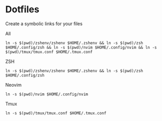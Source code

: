 # Dotfiles

Create a symbolic links for your files

All
```
ln -s $(pwd)/zshenv/zshenv $HOME/.zshenv && ln -s $(pwd)/zsh $HOME/.config/zsh && ln -s $(pwd)/nvim $HOME/.config/nvim && ln -s $(pwd)/tmux/tmux.conf $HOME/.tmux.conf
```

ZSH
```
ln -s $(pwd)/zshenv/zshenv $HOME/.zshenv && ln -s $(pwd)/zsh $HOME/.config/zsh
```

Neovim
```
ln -s $(pwd)/nvim $HOME/.config/nvim
```

Tmux
```
ln -s $(pwd)/tmux/tmux.conf $HOME/.tmux.conf
```
